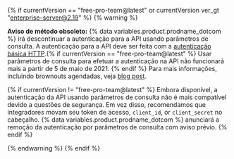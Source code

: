 {% if currentVersion == "free-pro-team@latest" or currentVersion ver_gt "enterprise-server@2.19" %}
{% warning %}

**Aviso de método obsoleto:** {% data variables.product.prodname_dotcom %} irá descontinuar a autenticação para a API usando parâmetros de consulta. A autenticação para a API deve ser feita com a [autenticação básica HTTP](/v3/auth/#via-oauth-and-personal-access-tokens).{% if currentVersion == "free-pro-team@latest" %} Usar parâmetros de consulta para efetuar a autenticação na API não funcionará mais a partir de 5 de maio de 2021. {% endif %}  Para mais informações, incluindo brownouts agendadas, veja [blog post](https://developer.github.com/changes/2020-02-10-deprecating-auth-through-query-param/).

{% if currentVersion != "free-pro-team@latest" %} Embora disponível, a autenticação da API usando parâmetros de consulta não é mais compatível devido a questões de segurança. Em vez disso, recomendamos que integradores movam seu token de acesso, `client_id`, or `client_secret` no cabeçalho. {% data variables.product.prodname_dotcom %} anunciará a remoção da autenticação por parâmetros de consulta com aviso prévio. {% endif %}

{% endwarning %}
{% endif %}
